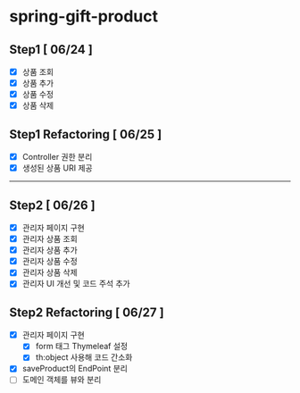 # spring-gift-product

## Step1 [ 06/24 ]

- [x] 상품 조회
- [x] 상품 추가
- [x] 상품 수정
- [x] 상품 삭제

## Step1 Refactoring [ 06/25 ]

- [x] Controller 권한 분리
- [x] 생성된 상품 URI 제공

<hr>

## Step2 [ 06/26 ]

- [x] 관리자 페이지 구현
- [x] 관리자 상품 조회
- [x] 관리자 상품 추가
- [x] 관리자 상품 수정
- [x] 관리자 상품 삭제
- [x] 관리자 UI 개선 및 코드 주석 추가

## Step2 Refactoring [ 06/27 ]

- [x] 관리자 페이지 구현
    - [x] form 태그 Thymeleaf 설정
    - [x] th:object 사용해 코드 간소화
- [x] saveProduct의 EndPoint 분리
- [ ] 도메인 객체를 뷰와 분리